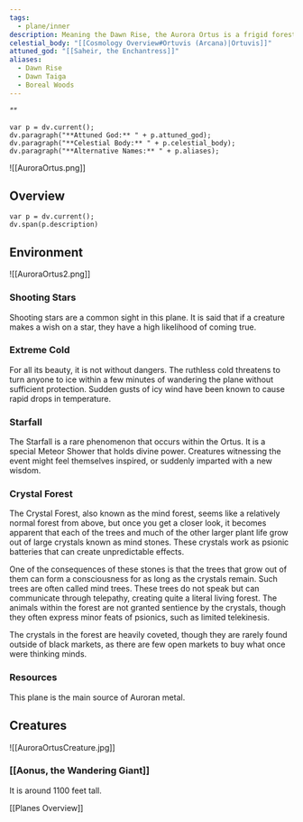 ```yaml
---
tags:
  - plane/inner
description: Meaning the Dawn Rise, the Aurora Ortus is a frigid forest [[Planes Overview|Plane]], known primarily as the origin of the Northern Lights. Many cultures have different names for the Aurora Ortus, also calling it the Dawn Taiga or Boreal Woods or naming it after the local names for [[Saheir, Goddess of Arcana]]. The Aurora Ortus is notable as the origin of the Northern Lights. These lights are a divine blessing and message of hope that dances across the sky in the colder, northern regions of the world. The vulpine are common in the Aurora Ortus and they are given the holy task of maintaining the northern lights and are responsible for bringing it out of the ground each day.
celestial_body: "[[Cosmology Overview#Ortuvis (Arcana)|Ortuvis]]"
attuned_god: "[[Saheir, the Enchantress]]"
aliases:
  - Dawn Rise
  - Dawn Taiga
  - Boreal Woods
---
```

*""*
```dataviewjs
var p = dv.current();
dv.paragraph("**Attuned God:** " + p.attuned_god);
dv.paragraph("**Celestial Body:** " + p.celestial_body);
dv.paragraph("**Alternative Names:** " + p.aliases);
```

![[AuroraOrtus.png]]
## Overview
```dataviewjs
var p = dv.current();
dv.span(p.description)
```
## Environment
![[AuroraOrtus2.png]]
### Shooting Stars
Shooting stars are a common sight in this plane. It is said that if a creature makes a wish on a star, they have a high likelihood of coming true.
### Extreme Cold
For all its beauty, it is not without dangers. The ruthless cold threatens to turn anyone to ice within a few minutes of wandering the plane without sufficient protection. Sudden gusts of icy wind have been known to cause rapid drops in temperature.
### Starfall
The Starfall is a rare phenomenon that occurs within the Ortus. It is a special Meteor Shower that holds divine power. Creatures witnessing the event might feel themselves inspired, or suddenly imparted with a new wisdom.
### Crystal Forest
The Crystal Forest, also known as the mind forest, seems like a relatively normal forest from above, but once you get a closer look, it becomes apparent that each of the trees and much of the other larger plant life grow out of large crystals known as mind stones. These crystals work as psionic batteries that can create unpredictable effects.

One of the consequences of these stones is that the trees that grow out of them can form a consciousness for as long as the crystals remain. Such trees are often called mind trees. These trees do not speak but can communicate through telepathy, creating quite a literal living forest. The animals within the forest are not granted sentience by the crystals, though they often express minor feats of psionics, such as limited telekinesis.

The crystals in the forest are heavily coveted, though they are rarely found outside of black markets, as there are few open markets to buy what once were thinking minds.
### Resources
This plane is the main source of Auroran metal.
## Creatures
![[AuroraOrtusCreature.jpg]]
### [[Aonus, the Wandering Giant]]
It is around 1100 feet tall.

[[Planes Overview]]